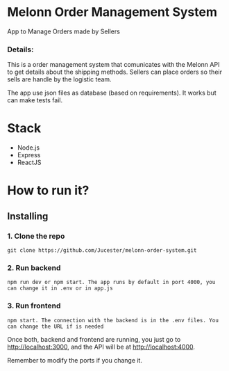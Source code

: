 # Melonn Order Management System

App to Manage Orders made by Sellers

### Details: 

This is a order management system that comunicates with the Melonn API to get details about
the shipping methods. Sellers can place orders so their sells are handle by the logistic team.

The app use json files as database (based on requirements). It works but can make tests fail. 


# Stack

* Node.js 
* Express 
* ReactJS

# How to run it?


## Installing


### 1. Clone the repo

```
git clone https://github.com/Jucester/melonn-order-system.git

```

### 2. Run backend

```
npm run dev or npm start. The app runs by default in port 4000, you can change it in .env or in app.js

```

### 3. Run frontend

```
npm start. The connection with the backend is in the .env files. You can change the URL if is needed

```

Once both, backend and frontend are running, you just go to [http://localhost:3000](http://localhost:3000), and the API will be at [http://localhost:4000](http://localhost:4000).

Remember to modify the ports if you change it.